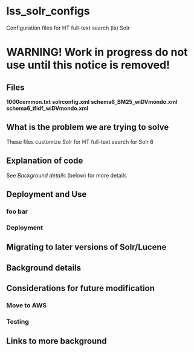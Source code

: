# lss_solr_configs
Configuration files for HT full-text search (ls) Solr

# WARNING!  Work in progress do not use until this notice is removed!


## Files

**1000common.txt**
**solrconfig.xml**
**schema6_BM25_wiDVmondo.xml**
**schema6_tfidf_wiDVmondo.xml**



## What is the problem we are trying to solve

These files customize Solr for HT full-text search for Solr 6


## Explanation of code


See *Background details* (below) for more details

## Deployment and Use

### foo bar

### Deployment



## Migrating to later versions of Solr/Lucene


## Background details

## Considerations for future modification

### Move to AWS


### Testing


## Links to more background
